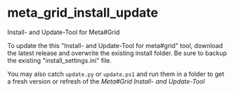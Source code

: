# meta_grid_install_update
Install- and Update-Tool for Meta#Grid

To update the this "Install- and Update-Tool for meta#grid" tool, download the latest release and overwrite the existing install folder.
Be sure to backup the existing "install_settings.ini" file.

You may also catch `update.py` or `update.ps1` and run them in a folder to get a fresh version or refresh of the *Meta#Grid Install- and Update-Tool*
